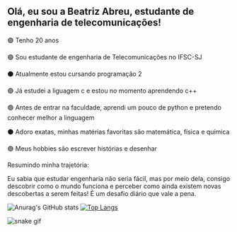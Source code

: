 ## Olá, eu sou a Beatriz Abreu, estudante de engenharia de telecomunicações!



🟣 Tenho 20 anos

🟢 Sou estudante de engenharia de Telecomunicações no IFSC-SJ

⚫ Atualmente estou cursando programação 2

🟣 Já estudei a liguagem c e estou no momento aprendendo c++

🟢 Antes de entrar na faculdade, aprendi um pouco de python e pretendo conhecer melhor a linguagem

⚫ Adoro exatas, minhas matérias favoritas são matemática, física e química

🟣 Meus hobbies são escrever histórias e desenhar

Resumindo minha trajetória:

Eu sabia que estudar engenharia não seria fácil, mas por meio dela, consigo descobrir como o mundo funciona e perceber como ainda existem novas descobertas a serem feitas! É um desafio diário que vale a pena.



![Anurag's GitHub stats](https://github-readme-stats.vercel.app/api?username=BeatrizPAbreu&show_icons=true&theme=ocean_dark)
[![Top Langs](https://github-readme-stats.vercel.app/api/top-langs/?username=BeatrizPAbreu&layout=langs_count=8&theme=ocean_dark)](https://github.com/BeatrizPAbreu/github-readme-stats)

  ![snake gif](https://github.com/BeatrizPAbreu/BeatrizPAbreu/blob/output/github-contribution-grid-snake.svg)

